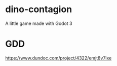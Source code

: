 # dino-contagion
A little game made with Godot 3

# GDD
https://www.dundoc.com/project/4322/emjt8v7lxe


